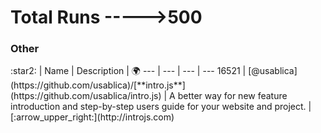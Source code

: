 # Total Runs ----->500





<h3><a name="Flight"></a>Other</h3>
:star2: | Name | Description | 🌍
--- | --- | --- | ---
16521 | [@usablica](https://github.com/usablica)/[**intro.js**](https://github.com/usablica/intro.js) | A better way for new feature introduction and step-by-step users guide for your website and project. | [:arrow_upper_right:](http://introjs.com)



